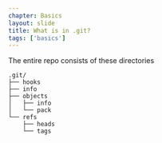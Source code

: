 ```yaml
---
chapter: Basics
layout: slide
title: What is in .git?
tags: ['basics']
---
```


The entire repo consists of these directories

	.git/
	├── hooks
	├── info
	├── objects
	│   ├── info
	│   └── pack
	└── refs
	    ├── heads
	    └── tags